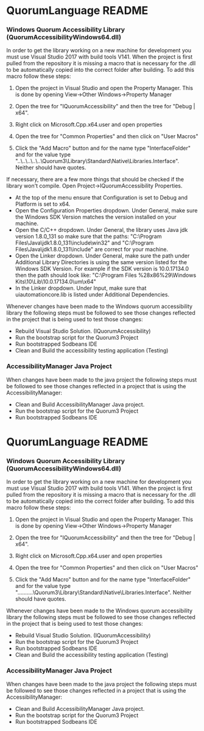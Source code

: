 # QuorumLanguage README #

### Windows Quorum Accessibility Library (QuorumAccessibilityWindows64.dll) ###

In order to get the library working on a new machine for development you must use Visual Studio 2017 with build tools V141. When the project is first pulled from the repository it is missing a macro that is necessary for the .dll to be automatically copied into the correct folder after building. To add this macro follow these steps:

1) Open the project in Visual Studio and open the Property Manager. This is done by opening View->Other Windows->Property Manager

2) Open the tree for "IQuorumAccessibility" and then the tree for "Debug | x64".

3) Right click on Microsoft.Cpp.x64.user and open properties

4) Open the tree for "Common Properties" and then click on "User Macros"

5) Click the "Add Macro" button and for the name type "InterfaceFolder" and for the value type "..\\..\\..\\..\\..\Quorum3\Library\Standard\Native\Libraries.Interface\". Neither should have quotes.

If necessary, there are a few more things that should be checked if the library won't compile. Open Project->IQuorumAccessibility Properties.

* At the top of the menu ensure that Configuration is set to Debug and Platform is set to x64.
* Open the Configuration Properties dropdown. Under General, make sure the Windows SDK Version matches the version installed on your machine.
* Open the C/C++ dropdown. Under General, the library uses Java jdk version 1.8.0_131 so make sure that the paths: "C:\Program Files\Java\jdk1.8.0_131\include\win32" and "C:\Program Files\Java\jdk1.8.0_131\include" are correct for your machine.
* Open the Linker dropdown. Under General, make sure the path under Additional Library Directories is using the same version listed for the Windows SDK Version. For example if the SDK version is 10.0.17134.0 then the path should look like: "C:\Program Files %28x86%29\Windows Kits\10\Lib\10.0.17134.0\um\x64"
* In the Linker dropdown. Under Input, make sure that uiautomationcore.lib is listed under Additional Dependencies.

Whenever changes have been made to the Windows quorum accessibility library the following steps must be followed to see those changes reflected in the project that is being used to test those changes:

* Rebuild Visual Studio Solution. (IQuorumAccessibility)
* Run the bootstrap script for the Quorum3 Project
* Run bootstrapped Sodbeans IDE
* Clean and Build the accessibility testing application (Testing)


### AccessibilityManager Java Project ###

When changes have been made to the java project the following steps must be followed to see those changes reflected in a project that is using the AccessibilityManager:

* Clean and Build AccessibilityManager Java project.
* Run the bootstrap script for the Quorum3 Project
* Run bootstrapped Sodbeans IDE
# QuorumLanguage README #

### Windows Quorum Accessibility Library (QuorumAccessibilityWindows64.dll) ###

In order to get the library working on a new machine for development you must use Visual Studio 2017 with build tools V141. When the project is first pulled from the repository it is missing a macro that is necessary for the .dll to be automatically copied into the correct folder after building. To add this macro follow these steps:

1) Open the project in Visual Studio and open the Property Manager. This is done by opening View->Other Windows->Property Manager

2) Open the tree for "IQuorumAccessibility" and then the tree for "Debug | x64".

3) Right click on Microsoft.Cpp.x64.user and open properties

4) Open the tree for "Common Properties" and then click on "User Macros"

5) Click the "Add Macro" button and for the name type "InterfaceFolder" and for the value type "..\..\..\..\..\Quorum3\Library\Standard\Native\Libraries.Interface\". Neither should have quotes.

Whenever changes have been made to the Windows quorum accessibility library the following steps must be followed to see those changes reflected in the project that is being used to test those changes:

* Rebuild Visual Studio Solution. (IQuorumAccessibility)
* Run the bootstrap script for the Quorum3 Project
* Run bootstrapped Sodbeans IDE
* Clean and Build the accessibility testing application (Testing)

### AccessibilityManager Java Project ###

When changes have been made to the java project the following steps must be followed to see those changes reflected in a project that is using the AccessibilityManager:

* Clean and Build AccessibilityManager Java project.
* Run the bootstrap script for the Quorum3 Project
* Run bootstrapped Sodbeans IDE
